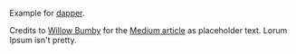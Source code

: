 Example for [dapper](https://github.com/probablyjosh/dapper).


Credits to [Willow Bumby](https://twitter.com/istx25) for the [Medium article](https://medium.com/@istx25/why-i-dropped-out-of-high-school-df4ab4109a03) as placeholder text.
Lorum Ipsum isn't pretty.
